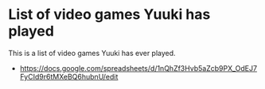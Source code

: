 # List of video games Yuuki has played

This is a list of video games Yuuki has ever played.

* https://docs.google.com/spreadsheets/d/1nQhZf3Hvb5aZcb9PX_OdEJ7FyCId9r6tMXeBQ6hubnU/edit
